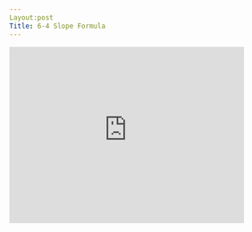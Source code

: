 ```yaml
---
Layout:post
Title: 6-4 Slope Formula
---
```

<iframe width="420" height="315" src="https://www.youtube.com/embed/jj4nYrC4vFw" frameborder="0" allowfullscreen></iframe>

